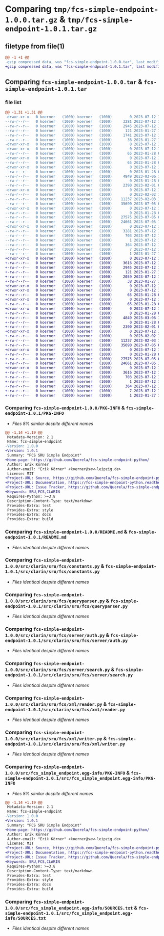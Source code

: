 # Comparing `tmp/fcs-simple-endpoint-1.0.0.tar.gz` & `tmp/fcs-simple-endpoint-1.0.1.tar.gz`

## filetype from file(1)

```diff
@@ -1 +1 @@
-gzip compressed data, was "fcs-simple-endpoint-1.0.0.tar", last modified: Wed Jul 12 10:52:35 2023, max compression
+gzip compressed data, was "fcs-simple-endpoint-1.0.1.tar", last modified: Wed Jul 12 11:13:41 2023, max compression
```

## Comparing `fcs-simple-endpoint-1.0.0.tar` & `fcs-simple-endpoint-1.0.1.tar`

### file list

```diff
@@ -1,31 +1,31 @@
-drwxr-xr-x   0 koerner   (1000) koerner   (1000)        0 2023-07-12 10:52:35.960217 fcs-simple-endpoint-1.0.0/
--rw-r--r--   0 koerner   (1000) koerner   (1000)     3281 2023-07-12 10:52:35.960217 fcs-simple-endpoint-1.0.0/PKG-INFO
--rw-r--r--   0 koerner   (1000) koerner   (1000)     2945 2023-07-12 10:51:40.000000 fcs-simple-endpoint-1.0.0/README.md
--rw-r--r--   0 koerner   (1000) koerner   (1000)      121 2023-01-27 12:46:04.000000 fcs-simple-endpoint-1.0.0/pyproject.toml
--rw-r--r--   0 koerner   (1000) koerner   (1000)     1741 2023-07-12 10:52:35.960217 fcs-simple-endpoint-1.0.0/setup.cfg
--rw-r--r--   0 koerner   (1000) koerner   (1000)       38 2023-01-27 12:44:38.000000 fcs-simple-endpoint-1.0.0/setup.py
-drwxr-xr-x   0 koerner   (1000) koerner   (1000)        0 2023-07-12 10:52:35.950217 fcs-simple-endpoint-1.0.0/src/
-drwxr-xr-x   0 koerner   (1000) koerner   (1000)        0 2023-07-12 10:52:35.960217 fcs-simple-endpoint-1.0.0/src/clarin/
--rw-r--r--   0 koerner   (1000) koerner   (1000)       65 2023-01-28 02:51:11.000000 fcs-simple-endpoint-1.0.0/src/clarin/__init__.py
-drwxr-xr-x   0 koerner   (1000) koerner   (1000)        0 2023-07-12 10:52:35.960217 fcs-simple-endpoint-1.0.0/src/clarin/sru/
--rw-r--r--   0 koerner   (1000) koerner   (1000)       65 2023-01-28 02:49:27.000000 fcs-simple-endpoint-1.0.0/src/clarin/sru/__init__.py
-drwxr-xr-x   0 koerner   (1000) koerner   (1000)        0 2023-07-12 10:52:35.960217 fcs-simple-endpoint-1.0.0/src/clarin/sru/fcs/
--rw-r--r--   0 koerner   (1000) koerner   (1000)        0 2023-01-28 02:02:28.000000 fcs-simple-endpoint-1.0.0/src/clarin/sru/fcs/__init__.py
--rw-r--r--   0 koerner   (1000) koerner   (1000)     4849 2023-03-06 16:50:13.000000 fcs-simple-endpoint-1.0.0/src/clarin/sru/fcs/constants.py
--rw-r--r--   0 koerner   (1000) koerner   (1000)        0 2023-01-28 02:50:16.000000 fcs-simple-endpoint-1.0.0/src/clarin/sru/fcs/py.typed
--rw-r--r--   0 koerner   (1000) koerner   (1000)     2390 2023-02-01 00:45:39.000000 fcs-simple-endpoint-1.0.0/src/clarin/sru/fcs/queryparser.py
-drwxr-xr-x   0 koerner   (1000) koerner   (1000)        0 2023-07-12 10:52:35.960217 fcs-simple-endpoint-1.0.0/src/clarin/sru/fcs/server/
--rw-r--r--   0 koerner   (1000) koerner   (1000)        0 2023-02-02 14:43:11.000000 fcs-simple-endpoint-1.0.0/src/clarin/sru/fcs/server/__init__.py
--rw-r--r--   0 koerner   (1000) koerner   (1000)    11237 2023-02-03 14:56:23.000000 fcs-simple-endpoint-1.0.0/src/clarin/sru/fcs/server/auth.py
--rw-r--r--   0 koerner   (1000) koerner   (1000)    35690 2023-07-05 09:32:44.000000 fcs-simple-endpoint-1.0.0/src/clarin/sru/fcs/server/search.py
-drwxr-xr-x   0 koerner   (1000) koerner   (1000)        0 2023-07-12 10:52:35.960217 fcs-simple-endpoint-1.0.0/src/clarin/sru/fcs/xml/
--rw-r--r--   0 koerner   (1000) koerner   (1000)        0 2023-01-28 02:02:15.000000 fcs-simple-endpoint-1.0.0/src/clarin/sru/fcs/xml/__init__.py
--rw-r--r--   0 koerner   (1000) koerner   (1000)    27575 2023-07-05 09:51:41.000000 fcs-simple-endpoint-1.0.0/src/clarin/sru/fcs/xml/reader.py
--rw-r--r--   0 koerner   (1000) koerner   (1000)    24661 2023-07-05 10:17:26.000000 fcs-simple-endpoint-1.0.0/src/clarin/sru/fcs/xml/writer.py
-drwxr-xr-x   0 koerner   (1000) koerner   (1000)        0 2023-07-12 10:52:35.960217 fcs-simple-endpoint-1.0.0/src/fcs_simple_endpoint.egg-info/
--rw-r--r--   0 koerner   (1000) koerner   (1000)     3281 2023-07-12 10:52:35.000000 fcs-simple-endpoint-1.0.0/src/fcs_simple_endpoint.egg-info/PKG-INFO
--rw-r--r--   0 koerner   (1000) koerner   (1000)      703 2023-07-12 10:52:35.000000 fcs-simple-endpoint-1.0.0/src/fcs_simple_endpoint.egg-info/SOURCES.txt
--rw-r--r--   0 koerner   (1000) koerner   (1000)        1 2023-07-12 10:52:35.000000 fcs-simple-endpoint-1.0.0/src/fcs_simple_endpoint.egg-info/dependency_links.txt
--rw-r--r--   0 koerner   (1000) koerner   (1000)      364 2023-07-12 10:52:35.000000 fcs-simple-endpoint-1.0.0/src/fcs_simple_endpoint.egg-info/requires.txt
--rw-r--r--   0 koerner   (1000) koerner   (1000)        7 2023-07-12 10:52:35.000000 fcs-simple-endpoint-1.0.0/src/fcs_simple_endpoint.egg-info/top_level.txt
--rw-r--r--   0 koerner   (1000) koerner   (1000)        1 2023-01-27 14:38:55.000000 fcs-simple-endpoint-1.0.0/src/fcs_simple_endpoint.egg-info/zip-safe
+drwxr-xr-x   0 koerner   (1000) koerner   (1000)        0 2023-07-12 11:13:41.650198 fcs-simple-endpoint-1.0.1/
+-rw-r--r--   0 koerner   (1000) koerner   (1000)     3616 2023-07-12 11:13:41.650198 fcs-simple-endpoint-1.0.1/PKG-INFO
+-rw-r--r--   0 koerner   (1000) koerner   (1000)     2945 2023-07-12 10:51:40.000000 fcs-simple-endpoint-1.0.1/README.md
+-rw-r--r--   0 koerner   (1000) koerner   (1000)      121 2023-01-27 12:46:04.000000 fcs-simple-endpoint-1.0.1/pyproject.toml
+-rw-r--r--   0 koerner   (1000) koerner   (1000)     2059 2023-07-12 11:13:41.650198 fcs-simple-endpoint-1.0.1/setup.cfg
+-rw-r--r--   0 koerner   (1000) koerner   (1000)       38 2023-01-27 12:44:38.000000 fcs-simple-endpoint-1.0.1/setup.py
+drwxr-xr-x   0 koerner   (1000) koerner   (1000)        0 2023-07-12 11:13:41.640198 fcs-simple-endpoint-1.0.1/src/
+drwxr-xr-x   0 koerner   (1000) koerner   (1000)        0 2023-07-12 11:13:41.640198 fcs-simple-endpoint-1.0.1/src/clarin/
+-rw-r--r--   0 koerner   (1000) koerner   (1000)       65 2023-01-28 02:51:11.000000 fcs-simple-endpoint-1.0.1/src/clarin/__init__.py
+drwxr-xr-x   0 koerner   (1000) koerner   (1000)        0 2023-07-12 11:13:41.640198 fcs-simple-endpoint-1.0.1/src/clarin/sru/
+-rw-r--r--   0 koerner   (1000) koerner   (1000)       65 2023-01-28 02:49:27.000000 fcs-simple-endpoint-1.0.1/src/clarin/sru/__init__.py
+drwxr-xr-x   0 koerner   (1000) koerner   (1000)        0 2023-07-12 11:13:41.650198 fcs-simple-endpoint-1.0.1/src/clarin/sru/fcs/
+-rw-r--r--   0 koerner   (1000) koerner   (1000)        0 2023-01-28 02:02:28.000000 fcs-simple-endpoint-1.0.1/src/clarin/sru/fcs/__init__.py
+-rw-r--r--   0 koerner   (1000) koerner   (1000)     4849 2023-03-06 16:50:13.000000 fcs-simple-endpoint-1.0.1/src/clarin/sru/fcs/constants.py
+-rw-r--r--   0 koerner   (1000) koerner   (1000)        0 2023-01-28 02:50:16.000000 fcs-simple-endpoint-1.0.1/src/clarin/sru/fcs/py.typed
+-rw-r--r--   0 koerner   (1000) koerner   (1000)     2390 2023-02-01 00:45:39.000000 fcs-simple-endpoint-1.0.1/src/clarin/sru/fcs/queryparser.py
+drwxr-xr-x   0 koerner   (1000) koerner   (1000)        0 2023-07-12 11:13:41.650198 fcs-simple-endpoint-1.0.1/src/clarin/sru/fcs/server/
+-rw-r--r--   0 koerner   (1000) koerner   (1000)        0 2023-02-02 14:43:11.000000 fcs-simple-endpoint-1.0.1/src/clarin/sru/fcs/server/__init__.py
+-rw-r--r--   0 koerner   (1000) koerner   (1000)    11237 2023-02-03 14:56:23.000000 fcs-simple-endpoint-1.0.1/src/clarin/sru/fcs/server/auth.py
+-rw-r--r--   0 koerner   (1000) koerner   (1000)    35690 2023-07-05 09:32:44.000000 fcs-simple-endpoint-1.0.1/src/clarin/sru/fcs/server/search.py
+drwxr-xr-x   0 koerner   (1000) koerner   (1000)        0 2023-07-12 11:13:41.650198 fcs-simple-endpoint-1.0.1/src/clarin/sru/fcs/xml/
+-rw-r--r--   0 koerner   (1000) koerner   (1000)        0 2023-01-28 02:02:15.000000 fcs-simple-endpoint-1.0.1/src/clarin/sru/fcs/xml/__init__.py
+-rw-r--r--   0 koerner   (1000) koerner   (1000)    27575 2023-07-05 09:51:41.000000 fcs-simple-endpoint-1.0.1/src/clarin/sru/fcs/xml/reader.py
+-rw-r--r--   0 koerner   (1000) koerner   (1000)    24661 2023-07-05 10:17:26.000000 fcs-simple-endpoint-1.0.1/src/clarin/sru/fcs/xml/writer.py
+drwxr-xr-x   0 koerner   (1000) koerner   (1000)        0 2023-07-12 11:13:41.650198 fcs-simple-endpoint-1.0.1/src/fcs_simple_endpoint.egg-info/
+-rw-r--r--   0 koerner   (1000) koerner   (1000)     3616 2023-07-12 11:13:41.000000 fcs-simple-endpoint-1.0.1/src/fcs_simple_endpoint.egg-info/PKG-INFO
+-rw-r--r--   0 koerner   (1000) koerner   (1000)      703 2023-07-12 11:13:41.000000 fcs-simple-endpoint-1.0.1/src/fcs_simple_endpoint.egg-info/SOURCES.txt
+-rw-r--r--   0 koerner   (1000) koerner   (1000)        1 2023-07-12 11:13:41.000000 fcs-simple-endpoint-1.0.1/src/fcs_simple_endpoint.egg-info/dependency_links.txt
+-rw-r--r--   0 koerner   (1000) koerner   (1000)      364 2023-07-12 11:13:41.000000 fcs-simple-endpoint-1.0.1/src/fcs_simple_endpoint.egg-info/requires.txt
+-rw-r--r--   0 koerner   (1000) koerner   (1000)        7 2023-07-12 11:13:41.000000 fcs-simple-endpoint-1.0.1/src/fcs_simple_endpoint.egg-info/top_level.txt
+-rw-r--r--   0 koerner   (1000) koerner   (1000)        1 2023-01-27 14:38:55.000000 fcs-simple-endpoint-1.0.1/src/fcs_simple_endpoint.egg-info/zip-safe
```

### Comparing `fcs-simple-endpoint-1.0.0/PKG-INFO` & `fcs-simple-endpoint-1.0.1/PKG-INFO`

 * *Files 8% similar despite different names*

```diff
@@ -1,14 +1,19 @@
 Metadata-Version: 2.1
 Name: fcs-simple-endpoint
-Version: 1.0.0
+Version: 1.0.1
 Summary: "FCS SRU Simple Endpoint"
+Home-page: https://github.com/Querela/fcs-simple-endpoint-python/
 Author: Erik Körner
 Author-email: "Erik Körner" <koerner@saw-leipzig.de>
 License: MIT
+Project-URL: Source, https://github.com/Querela/fcs-simple-endpoint-python/
+Project-URL: Documentation, https://fcs-simple-endpoint-python.readthedocs.io/
+Project-URL: Issue Tracker, https://github.com/Querela/fcs-simple-endpoint-python/issues
+Keywords: SRU,FCS,CLARIN
 Requires-Python: >=3.8
 Description-Content-Type: text/markdown
 Provides-Extra: test
 Provides-Extra: style
 Provides-Extra: docs
 Provides-Extra: build
```

### Comparing `fcs-simple-endpoint-1.0.0/README.md` & `fcs-simple-endpoint-1.0.1/README.md`

 * *Files identical despite different names*

### Comparing `fcs-simple-endpoint-1.0.0/src/clarin/sru/fcs/constants.py` & `fcs-simple-endpoint-1.0.1/src/clarin/sru/fcs/constants.py`

 * *Files identical despite different names*

### Comparing `fcs-simple-endpoint-1.0.0/src/clarin/sru/fcs/queryparser.py` & `fcs-simple-endpoint-1.0.1/src/clarin/sru/fcs/queryparser.py`

 * *Files identical despite different names*

### Comparing `fcs-simple-endpoint-1.0.0/src/clarin/sru/fcs/server/auth.py` & `fcs-simple-endpoint-1.0.1/src/clarin/sru/fcs/server/auth.py`

 * *Files identical despite different names*

### Comparing `fcs-simple-endpoint-1.0.0/src/clarin/sru/fcs/server/search.py` & `fcs-simple-endpoint-1.0.1/src/clarin/sru/fcs/server/search.py`

 * *Files identical despite different names*

### Comparing `fcs-simple-endpoint-1.0.0/src/clarin/sru/fcs/xml/reader.py` & `fcs-simple-endpoint-1.0.1/src/clarin/sru/fcs/xml/reader.py`

 * *Files identical despite different names*

### Comparing `fcs-simple-endpoint-1.0.0/src/clarin/sru/fcs/xml/writer.py` & `fcs-simple-endpoint-1.0.1/src/clarin/sru/fcs/xml/writer.py`

 * *Files identical despite different names*

### Comparing `fcs-simple-endpoint-1.0.0/src/fcs_simple_endpoint.egg-info/PKG-INFO` & `fcs-simple-endpoint-1.0.1/src/fcs_simple_endpoint.egg-info/PKG-INFO`

 * *Files 8% similar despite different names*

```diff
@@ -1,14 +1,19 @@
 Metadata-Version: 2.1
 Name: fcs-simple-endpoint
-Version: 1.0.0
+Version: 1.0.1
 Summary: "FCS SRU Simple Endpoint"
+Home-page: https://github.com/Querela/fcs-simple-endpoint-python/
 Author: Erik Körner
 Author-email: "Erik Körner" <koerner@saw-leipzig.de>
 License: MIT
+Project-URL: Source, https://github.com/Querela/fcs-simple-endpoint-python/
+Project-URL: Documentation, https://fcs-simple-endpoint-python.readthedocs.io/
+Project-URL: Issue Tracker, https://github.com/Querela/fcs-simple-endpoint-python/issues
+Keywords: SRU,FCS,CLARIN
 Requires-Python: >=3.8
 Description-Content-Type: text/markdown
 Provides-Extra: test
 Provides-Extra: style
 Provides-Extra: docs
 Provides-Extra: build
```

### Comparing `fcs-simple-endpoint-1.0.0/src/fcs_simple_endpoint.egg-info/SOURCES.txt` & `fcs-simple-endpoint-1.0.1/src/fcs_simple_endpoint.egg-info/SOURCES.txt`

 * *Files identical despite different names*


